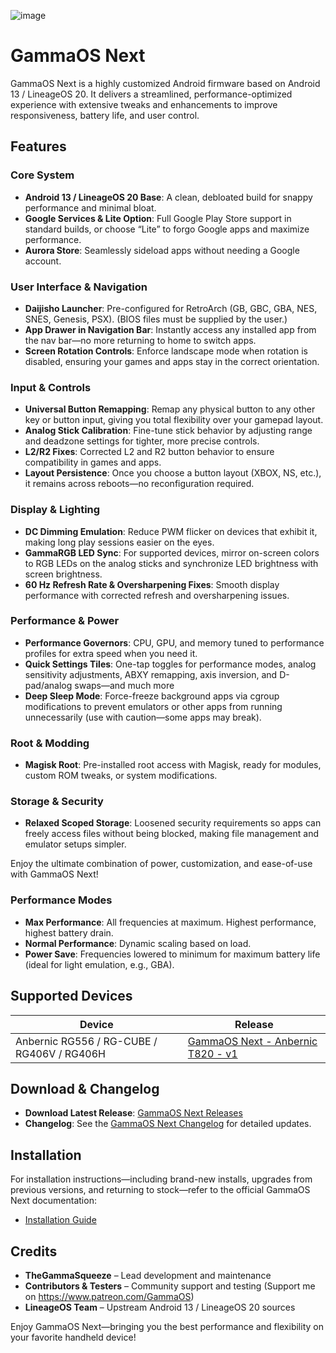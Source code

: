 ![image](https://github.com/user-attachments/assets/99ae2107-25ad-473c-85d6-0e738e858522)


# GammaOS Next

GammaOS Next is a highly customized Android firmware based on Android 13 / LineageOS 20. It delivers a streamlined, performance-optimized experience with extensive tweaks and enhancements to improve responsiveness, battery life, and user control.

## Features

### Core System
- **Android 13 / LineageOS 20 Base**: A clean, debloated build for snappy performance and minimal bloat.  
- **Google Services & Lite Option**: Full Google Play Store support in standard builds, or choose “Lite” to forgo Google apps and maximize performance.  
- **Aurora Store**: Seamlessly sideload apps without needing a Google account.

### User Interface & Navigation
- **Daijisho Launcher**: Pre-configured for RetroArch (GB, GBC, GBA, NES, SNES, Genesis, PSX). (BIOS files must be supplied by the user.)  
- **App Drawer in Navigation Bar**: Instantly access any installed app from the nav bar—no more returning to home to switch apps.  
- **Screen Rotation Controls**: Enforce landscape mode when rotation is disabled, ensuring your games and apps stay in the correct orientation.

### Input & Controls
- **Universal Button Remapping**: Remap any physical button to any other key or button input, giving you total flexibility over your gamepad layout.  
- **Analog Stick Calibration**: Fine-tune stick behavior by adjusting range and deadzone settings for tighter, more precise controls.  
- **L2/R2 Fixes**: Corrected L2 and R2 button behavior to ensure compatibility in games and apps.  
- **Layout Persistence**: Once you choose a button layout (XBOX, NS, etc.), it remains across reboots—no reconfiguration required.

### Display & Lighting
- **DC Dimming Emulation**: Reduce PWM flicker on devices that exhibit it, making long play sessions easier on the eyes.  
- **GammaRGB LED Sync**: For supported devices, mirror on-screen colors to RGB LEDs on the analog sticks and synchronize LED brightness with screen brightness.  
- **60 Hz Refresh Rate & Oversharpening Fixes**: Smooth display performance with corrected refresh and oversharpening issues.

### Performance & Power
- **Performance Governors**: CPU, GPU, and memory tuned to performance profiles for extra speed when you need it.  
- **Quick Settings Tiles**: One-tap toggles for performance modes, analog sensitivity adjustments, ABXY remapping, axis inversion, and D-pad/analog swaps—and much more
- **Deep Sleep Mode**: Force-freeze background apps via cgroup modifications to prevent emulators or other apps from running unnecessarily (use with caution—some apps may break).

### Root & Modding
- **Magisk Root**: Pre-installed root access with Magisk, ready for modules, custom ROM tweaks, or system modifications.  

### Storage & Security
- **Relaxed Scoped Storage**: Loosened security requirements so apps can freely access files without being blocked, making file management and emulator setups simpler.

Enjoy the ultimate combination of power, customization, and ease-of-use with GammaOS Next! 

### Performance Modes

- **Max Performance**: All frequencies at maximum. Highest performance, highest battery drain.
- **Normal Performance**: Dynamic scaling based on load.
- **Power Save**: Frequencies lowered to minimum for maximum battery life (ideal for light emulation, e.g., GBA).


## Supported Devices

| Device                               | Release                                                                                  |
|--------------------------------------|------------------------------------------------------------------------------------------|
| Anbernic RG556 / RG-CUBE / RG406V / RG406H     | [GammaOS Next - Anbernic T820 - v1](https://github.com/TheGammaSqueeze/GammaOSNext/releases/tag/v.1.0.0-T820) |

## Download & Changelog

- **Download Latest Release**: [GammaOS Next Releases](https://github.com/TheGammaSqueeze/GammaOSNext/releases)
- **Changelog**: See the [GammaOS Next Changelog](https://github.com/TheGammaSqueeze/GammaOSNext/wiki/GammaOS-Next-Changelog) for detailed updates.

## Installation

For installation instructions—including brand-new installs, upgrades from previous versions, and returning to stock—refer to the official GammaOS Next documentation:

- [Installation Guide](https://github.com/TheGammaSqueeze/GammaOSNext/wiki/GammaOS-Next-Installation)

## Credits

- **TheGammaSqueeze** – Lead development and maintenance
- **Contributors & Testers** – Community support and testing (Support me on https://www.patreon.com/GammaOS)
- **LineageOS Team** – Upstream Android 13 / LineageOS 20 sources

Enjoy GammaOS Next—bringing you the best performance and flexibility on your favorite handheld device!
